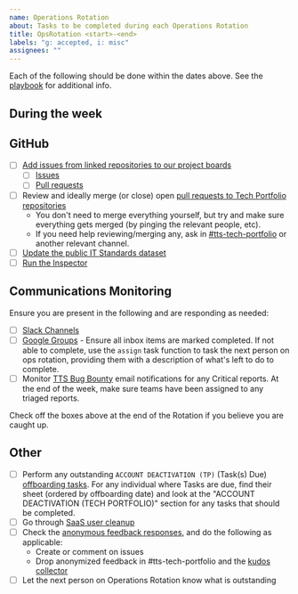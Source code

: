 ```yaml
---
name: Operations Rotation
about: Tasks to be completed during each Operations Rotation
title: OpsRotation <start>-<end>
labels: "g: accepted, i: misc"
assignees: ""
---
```


Each of the following should be done within the dates above. See the [playbook](https://github.com/18F/tts-tech-portfolio/blob/main/how_we_work/ops_rotation.md) for additional info.

## During the week

## GitHub

- [ ] [Add issues from linked repositories to our project boards](https://docs.github.com/en/free-pro-team@latest/github/managing-your-work-on-github/adding-issues-and-pull-requests-to-a-project-board)
  - [ ] [Issues](https://github.com/orgs/18F/projects/11?fullscreen=true)
  - [ ] [Pull requests](https://github.com/orgs/18F/projects/19?fullscreen=true)
- [ ] Review and ideally merge (or close) open [pull requests to Tech Portfolio repositories](https://github.com/orgs/18F/projects/19?fullscreen=true)
  - You don't need to merge everything yourself, but try and make sure everything gets merged (by pinging the relevant people, etc).
  - If you need help reviewing/merging any, ask in [#tts-tech-portfolio](https://gsa-tts.slack.com/messages/tts-tech-portfolio/) or another relevant channel.
- [ ] [Update the public IT Standards dataset](https://github.com/GSA/data/tree/master/enterprise-architecture#updating-the-list)
- [ ] [Run the Inspector](https://github.com/18F/tts-tech-portfolio/tree/main/inspector#usage)

## Communications Monitoring

Ensure you are present in the following and are responding as needed:

- [ ] [Slack Channels](https://github.com/18F/tts-tech-portfolio/blob/main/how_we_work/ops_rotation.md#slack-channels)
- [ ] [Google Groups](https://github.com/18F/tts-tech-portfolio/blob/main/how_we_work/ops_rotation.md#google-groups) - Ensure all inbox items are marked completed. If not able to complete, use the `assign` task function to task the next person on ops rotation, providing them with a description of what's left to do to complete.
- [ ] Monitor [TTS Bug Bounty](https://hackerone.com/tts) email notifications
  for any Critical reports. At the end of the week, make sure teams have been assigned to any triaged reports.

Check off the boxes above at the end of the Rotation if you believe you are caught up.

## Other

- [ ] Perform any outstanding `ACCOUNT DEACTIVATION (TP)` (Task(s) Due) [offboarding tasks](https://docs.google.com/spreadsheets/d/1rp8n78tFHqyvvHzsYuBo_XE3Jg1LwOuOX-R9TMRnZI8/edit#gid=1012037864). For any individual where Tasks are due, find their sheet (ordered by offboarding date) and look at the "ACCOUNT DEACTIVATION (TECH PORTFOLIO)" section for any tasks that should be completed.
- [ ] Go through [SaaS user cleanup](https://docs.google.com/spreadsheets/d/16K3QEUdaXhSjeP-2vVGOX9PulRhlKqXXLnrx_RAZFJc/edit#gid=1913829200)
- [ ] Check the [anonymous feedback responses](https://docs.google.com/spreadsheets/d/1ahj7CuoTAYr5c7miDCeGhplYx_wW1yj6ApMFLRdY-7Q/edit?usp=forms_web_b#gid=1730986218), and do the following as applicable:
  - Create or comment on issues
  - Drop anonymized feedback in #tts-tech-portfolio and the [kudos collector](https://docs.google.com/document/d/1JucZ_-P84VJLQ-ZI-VcYV2PVWOEuSW5DKCebCZECmTk/edit)
- [ ] Let the next person on Operations Rotation know what is outstanding
